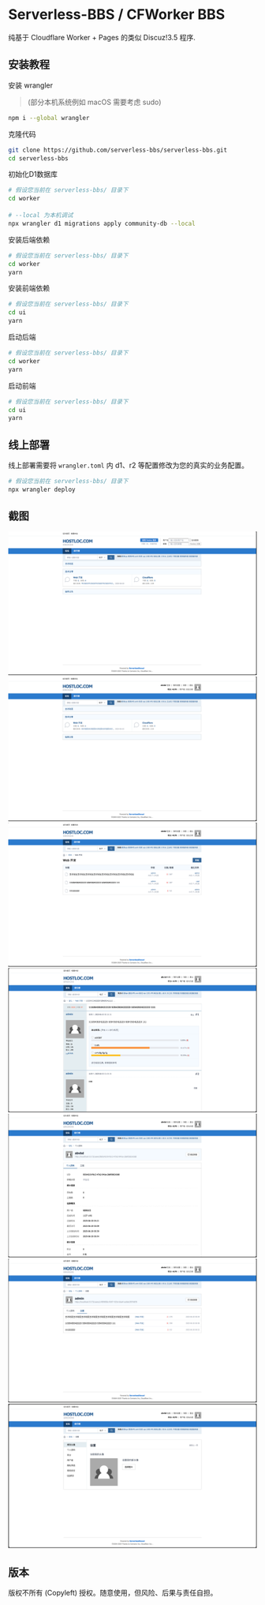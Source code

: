 # Serverless-BBS / CFWorker BBS

纯基于 Cloudflare Worker + Pages 的类似 Discuz!3.5 程序.

## 安装教程

安装 wrangler
> (部分本机系统例如 macOS 需要考虑 sudo)
```bash
npm i --global wrangler
```

克隆代码
```bash
git clone https://github.com/serverless-bbs/serverless-bbs.git
cd serverless-bbs
```

初始化D1数据库
```bash
# 假设您当前在 serverless-bbs/ 目录下
cd worker

# --local 为本机调试
npx wrangler d1 migrations apply community-db --local
```

安装后端依赖
```bash
# 假设您当前在 serverless-bbs/ 目录下
cd worker
yarn
```

安装前端依赖
```bash
# 假设您当前在 serverless-bbs/ 目录下
cd ui
yarn
```


启动后端
```bash
# 假设您当前在 serverless-bbs/ 目录下
cd worker
yarn
```

启动前端
```bash
# 假设您当前在 serverless-bbs/ 目录下
cd ui
yarn
```

## 线上部署

线上部署需要将 `wrangler.toml` 内 d1、r2 等配置修改为您的真实的业务配置。

```bash
# 假设您当前在 serverless-bbs/ 目录下
npx wrangler deploy
```

## 截图

![首页 - 未登录](docs/7.png)
![首页](docs/1.png)
![版块页](docs/2.png)
![帖子页](docs/3.png)
![他人资料页](docs/4.png)
![他人发帖页](docs/5.png)
![上传头像](docs/6.png)


## 版本
版权不所有 (Copyleft) 授权。随意使用，但风险、后果与责任自担。